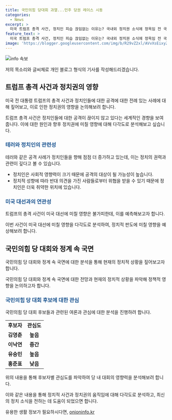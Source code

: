 ```yaml
---
title: 국민의힘 당대회 과열...민주 당권 레이스 시동
categories:
  - News
excerpt: >
  미국 트럼프 총격 사건, 정치인 피습 끊임없는 이유는? 국내외 정치권 소식에 정옥임 전 국회의원ㆍ배종호 한국정치평론가협회장이 분석. 트럼프 총격 사태가 대선에 미칠 영향과 지지층, 중도층 영향에 대해 논의. 국민의힘 내부 상황과 한동훈 후보의 여론조성팀 의혹 파장, 최고위원 후보 8명 추리, 이재명-김두관 종부세 대척점, 야당 대통령 거부권 행사 규탄과 윤 대통령 탄핵소추안 청문회 일정 논란.
feature_text: >
  미국 트럼프 총격 사건, 정치인 피습 끊임없는 이유는? 국내외 정치권 소식에 정옥임 전 국회의원ㆍ배종호 한국정치평론가협회장이 분석. 트럼프 총격 사태가 대선에 미칠 영향과 지지층, 중도층 영향에 대해 논의. 국민의힘 내부 상황과 한동훈 후보의 여론조성팀 의혹 파장, 최고위원 후보 8명 추리, 이재명-김두관 종부세 대척점, 야당 대통령 거부권 행사 규탄과 윤 대통령 탄핵소추안 청문회 일정 논란.
image: 'https://blogger.googleusercontent.com/img/b/R29vZ2xl/AVvXsEixyZcFfHzMRdzZMjFBmAUKJYCLCGyLL1o632UiGVXcaFdKo_bkvkuCioo0uUKlGfBVcT3P84aROyZIXSBEx3Aw5nCQ3pTgDom1WDC4m8eifvWiAmWEEVb4x6G_l8C0QH225ldMjyaFvpxGEBGNO37VmDTDMHGhJPq73UglMfDca1-0aw/s1600/blogspot.png'
---
```


<p><img src="https://blogger.googleusercontent.com/img/b/R29vZ2xl/AVvXsEixyZcFfHzMRdzZMjFBmAUKJYCLCGyLL1o632UiGVXcaFdKo_bkvkuCioo0uUKlGfBVcT3P84aROyZIXSBEx3Aw5nCQ3pTgDom1WDC4m8eifvWiAmWEEVb4x6G_l8C0QH225ldMjyaFvpxGEBGNO37VmDTDMHGhJPq73UglMfDca1-0aw/s1600/blogspot.png" alt="info 속보" /></p>

<p>저의 목소리와 글씨체로 개인 블로그 형식의 기사를 작성해드리겠습니다. </p>

<h2 data-ke-size="size26">트럼프 총격 사건과 정치권의 영향</h2>

<p>미국 전 대통령 트럼프의 총격 사건과 정치인들에 대한 공격에 대한 전례 있는 사례에 대해 짚어보고, 이로 인한 정치권의 영향을 논의해보려 합니다.</p>

<p data-ke-size="size16">트럼프 총격 사건은 정치인들에 대한 공격이 끊이지 않고 있다는 세계적인 경향을 보여줍니다. 이에 대한 원인과 향후 정치권에 미칠 영향에 대해 다각도로 분석해보고 싶습니다.</p>

<h3><span style="color: #1a5490;">테러와 정치인의 관련성</span></h3>

<p>테러와 같은 공격 사례가 정치인들을 향해 점점 더 증가하고 있는데, 이는 정치의 권력과 관련이 깊다고 볼 수 있습니다.</p>

<ul>
<li>정치인은 사회적 영향력이 크기 때문에 공격의 대상이 될 가능성이 높습니다.</li>
<li>정치적 성향에 따라 반대 의견을 가진 사람들로부터 위협을 받을 수 있기 때문에 정치인은 더욱 취약한 위치에 있습니다.</li>
</ul>

<h3><span style="color: #1a5490;">미국 대선과의 연관성</span></h3>

<p>트럼프의 총격 사건이 미국 대선에 미칠 영향은 불가피한데, 이를 예측해보고자 합니다.</p>

<p data-ke-size="size16">이번 사건이 미국 대선에 미칠 영향을 다각도로 분석하여, 정치적 판도에 미칠 영향을 예상해보려 합니다.</p>

<h2 data-ke-size="size26">국민의힘 당 대회와 정계 속 국면</h2>

<p>국민의힘 당 대회와 정계 속 국면에 대한 분석을 통해 현재의 정치적 상황을 짚어보고자 합니다.</p>

<p data-ke-size="size16">국민의힘 당 대회와 정계 속 국면에 대한 전망과 현재의 정치적 상황을 파악해 정책적 영향을 논의하고자 합니다.</p>

<h3><span style="color: #1a5490;">국민의힘 당 대회 후보에 대한 관심</span></h3>

<p>국민의힘 당 대회 후보들과 관련된 여론과 관심에 대한 분석을 진행하려 합니다.</p>

<table>
<tr>
<td style="text-align: center; height: 17px;"><b>후보자</b></td>
<td style="text-align: center; height: 17px;"><b>관심도</b></td>
</tr>
<tr>
<td style="text-align: center; height: 17px;"><b>김영춘</b></td>
<td style="text-align: center; height: 17px;"><b>높음</b></td>
</tr>
<tr>
<td style="text-align: center; height: 17px;"><b>이낙연</b></td>
<td style="text-align: center; height: 17px;"><b>중간</b></td>
</tr>
<tr>
<td style="text-align: center; height: 17px;"><b>유승민</b></td>
<td style="text-align: center; height: 17px;"><b>높음</b></td>
</tr>
<tr>
<td style="text-align: center; height: 17px;"><b>홍준표</b></td>
<td style="text-align: center; height: 17px;"><b>낮음</b></td>
</tr>
</table>

<p>위의 내용을 통해 후보자별 관심도를 파악하여 당 내 대회의 영향력을 분석해보려 합니다.</p>

<p>이와 같은 내용을 통해 정치적 사건과 정치권의 움직임에 대해 다각도로 분석하고, 최신의 정치 소식을 전하는 데 도움이 되었으면 합니다.</p>
유용한 생활 정보가 필요하시다면, <a href="https://onioninfo.kr" rel="dofollow">onioninfo.kr</a>


